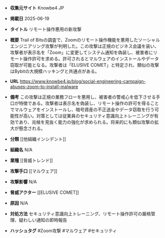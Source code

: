 - **収集元サイト**
Knowbe4 JP

- **掲載日**
2025-06-19

- **タイトル**
リモート操作悪用の新攻撃

- **概要**
Trail of Bitsの調査で、Zoomのリモート操作機能を悪用したソーシャルエンジニアリング攻撃が判明した。この攻撃は正規のビジネス会議を装い、攻撃者が表示名を「Zoom」に変更してシステム通知を偽装し、被害者にリモート操作許可を求める。許可されるとマルウェアのインストールやデータ窃取が可能となる。攻撃者は「ELUSIVE COMET」と特定され、類似の攻撃はBybitの大規模ハッキングと共通点がある。

- **URL**
https://www.knowbe4.jp/blog/social-engineering-campaign-abuses-zoom-to-install-malware

- **備考**
この攻撃は正規の業務フローを悪用し、被害者の警戒心を低下させる手口が特徴である。攻撃者は表示名を偽装し、リモート操作の許可を得ることでマルウェアをインストールし、暗号資産の不正送金やデータ窃取を行う可能性が高い。対策としては従業員のセキュリティ意識向上トレーニングが有効であり、兆候を見抜く能力の強化が求められる。将来的にも類似攻撃の拡大が懸念される。

- **分類**
[[他組織インシデント]]

- **組織名**
N/A

- **業種**
[[脅威トレンド]]

- **攻撃手口**
[[マルウェア]]

- **攻撃影響**
N/A

- **脅威アクター**
[[ELUSIVE COMET]]

- **原因**
N/A

- **対処方法**
セキュリティ意識向上トレーニング、リモート操作許可の厳格管理、疑わしい通知の即時報告

- **ハッシュタグ**
#Zoom攻撃 #マルウェア #セキュリティ

